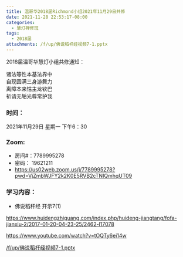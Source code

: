 ```yaml
---
title: 温哥华2018届Richmond小组2021年11月29日共修
date: 2021-11-28 22:53:17-08:00
categories:
  - 慧灯禅修班
tags:
  - 2018届
attachments: /f/up/佛说稻杆经视频7-1.pptx
---
```

2018届温哥华慧灯小组共修通知：

诸法等性本基法界中\
自现圆满三身游舞力\
离障本来怙主龙钦巴\
祈请无垢光尊常护我  

### 时间：

2021年11月29日 星期一 下午6：30

### Zoom:

* 房间#：7789995278 
* 密码： 19621211
* <https://us02web.zoom.us/j/7789995278?pwd=VjZmbWJFY2k2K0E5RVB2cTNIQmhqUT09>

### 学习内容：

* 佛说稻秆经 开示7(1)

<https://www.huidengzhiguang.com/index.php/huideng-jiangtang/fofa-jianxiu-2/2017-01-20-04-23-25/2462-l17078>

<https://www.youtube.com/watch?v=tOQTy6ei14w>

[/f/up/佛说稻杆经视频7-1.pptx](http://huidengchanxiu.net/hdv/f/up/佛说稻杆经视频7-1.pptx)